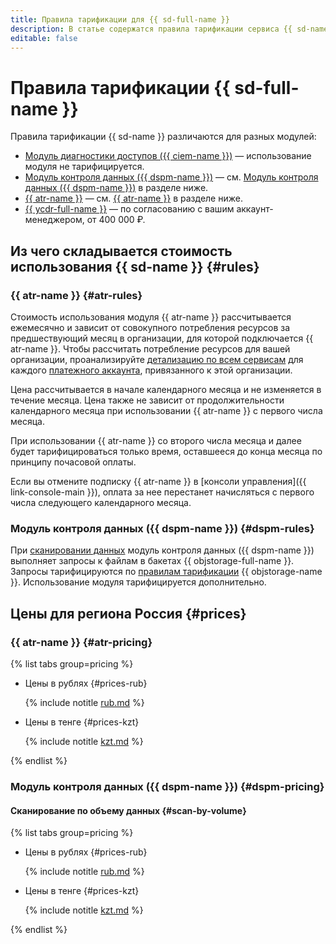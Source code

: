 ```yaml
---
title: Правила тарификации для {{ sd-full-name }}
description: В статье содержатся правила тарификации сервиса {{ sd-name }}.
editable: false
---
```


# Правила тарификации {{ sd-full-name }}




Правила тарификации {{ sd-name }} различаются для разных модулей:

* [Модуль диагностики доступов ({{ ciem-name }})](concepts/ciem.md) — использование модуля не тарифицируется.
* [Модуль контроля данных ({{ dspm-name }})](concepts/dspm.md) — см. [Модуль контроля данных ({{ dspm-name }})](#dspm-rules) в разделе ниже.
* [{{ atr-name }}](concepts/access-transparency.md) — см. [{{ atr-name }}](#atr-rules) в разделе ниже.
* [{{ ycdr-full-name }}](concepts/ycdr.md) — по согласованию с вашим аккаунт-менеджером, от 400 000 ₽.

## Из чего складывается стоимость использования {{ sd-name }} {#rules}

### {{ atr-name }} {#atr-rules}

Стоимость использования модуля {{ atr-name }} рассчитывается ежемесячно и зависит от совокупного потребления ресурсов за предшествующий месяц в организации, для которой подключается {{ atr-name }}. Чтобы рассчитать потребление ресурсов для вашей организации, проанализируйте [детализацию по всем сервисам](../billing/operations/check-charges.md#services_1) для каждого [платежного аккаунта](../billing/concepts/billing-account.md), привязанного к этой организации.

Цена рассчитывается в начале календарного месяца и не изменяется в течение месяца. Цена также не зависит от продолжительности календарного месяца при использовании {{ atr-name }} с первого числа месяца.

При использовании {{ atr-name }} со второго числа месяца и далее будет тарифицироваться только время, оставшееся до конца месяца по принципу почасовой оплаты.

Если вы отмените подписку {{ atr-name }} в [консоли управления]({{ link-console-main }}), оплата за нее перестанет начисляться с первого числа следующего календарного месяца.

### Модуль контроля данных ({{ dspm-name }}) {#dspm-rules}

При [сканировании данных](operations/dspm/create-scan.md) модуль контроля данных ({{ dspm-name }}) выполняет запросы к файлам в бакетах {{ objstorage-full-name }}. Запросы тарифицируются по [правилам тарификации](../storage/pricing.md) {{ objstorage-name }}. Использование модуля тарифицируется дополнительно.

## Цены для региона Россия {#prices}

### {{ atr-name }} {#atr-pricing}


{% list tabs group=pricing %}

- Цены в рублях {#prices-rub}

  {% include notitle [rub.md](../_pricing/security-deck/access-transparency/rub.md) %}

- Цены в тенге {#prices-kzt}

  {% include notitle [kzt.md](../_pricing/security-deck/access-transparency/kzt.md) %}

{% endlist %}



### Модуль контроля данных ({{ dspm-name }}) {#dspm-pricing}

#### Сканирование по объему данных {#scan-by-volume}


{% list tabs group=pricing %}

- Цены в рублях {#prices-rub}

  {% include notitle [rub.md](../_pricing/security-deck/dspm/rub.md) %}

- Цены в тенге {#prices-kzt}

  {% include notitle [kzt.md](../_pricing/security-deck/dspm/kzt.md) %}

{% endlist %}


